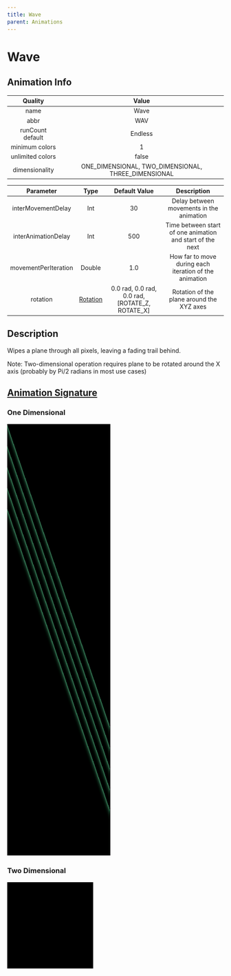 ```yaml
---
title: Wave
parent: Animations
---
```


<!-- THIS FILE IS AUTOMATICALLY GENERATED -->
<!-- MAKE CHANGES TO THE AnimationInfo INSTANCE ASSOCIATED WITH THIS ANIMATION -->

# Wave

## Animation Info

|Quality|Value|
|:-:|:-:|
|name|Wave|
|abbr|WAV|
|runCount default|Endless|
|minimum colors|1|
|unlimited colors|false|
|dimensionality|ONE_DIMENSIONAL, TWO_DIMENSIONAL, THREE_DIMENSIONAL|

|Parameter|Type|Default Value|Description|
|:-:|:-:|:-:|:-:|
|interMovementDelay|Int|30|Delay between movements in the animation|
|interAnimationDelay|Int|500|Time between start of one animation and start of the next|
|movementPerIteration|Double|1.0|How far to move during each iteration of the animation|
|rotation|[Rotation](/core/new-animations.html#rotation)|0.0 rad, 0.0 rad, 0.0 rad, [ROTATE_Z, ROTATE_X]|Rotation of the plane around the XYZ axes|

## Description
Wipes a plane through all pixels, leaving a fading trail behind.

Note: Two-dimensional operation requires plane to be rotated around the X axis (probably by Pi/2 radians in most use cases)

## [Animation Signature](Animation-Signatures)
### One Dimensional

![Wave Signature](/signatures/wave.png)

### Two Dimensional

![Wave 2D Signature](/signatures/wave.gif)

